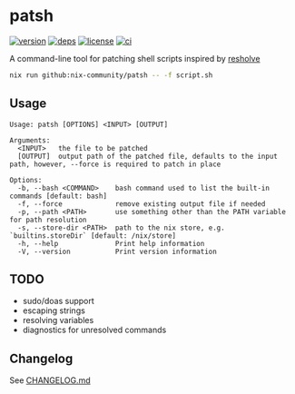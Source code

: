 # patsh

[![version](https://img.shields.io/crates/v/patsh?logo=rust&style=flat-square)](https://crates.io/crates/patsh)
[![deps](https://deps.rs/repo/github/nix-community/patsh/status.svg?style=flat-square&compact=true)](https://deps.rs/repo/github/nix-community/patsh)
[![license](https://img.shields.io/badge/license-MPL--2.0-blue?style=flat-square)](https://www.mozilla.org/en-US/MPL/2.0)
[![ci](https://img.shields.io/github/workflow/status/nix-community/patsh/ci?label=ci&logo=github-actions&style=flat-square)](https://github.com/nix-community/patsh/actions?query=workflow:ci)

A command-line tool for patching shell scripts inspired by [resholve](https://github.com/abathur/resholve)

```sh
nix run github:nix-community/patsh -- -f script.sh
```

## Usage

```
Usage: patsh [OPTIONS] <INPUT> [OUTPUT]

Arguments:
  <INPUT>   the file to be patched
  [OUTPUT]  output path of the patched file, defaults to the input path, however, --force is required to patch in place

Options:
  -b, --bash <COMMAND>    bash command used to list the built-in commands [default: bash]
  -f, --force             remove existing output file if needed
  -p, --path <PATH>       use something other than the PATH variable for path resolution
  -s, --store-dir <PATH>  path to the nix store, e.g. `builtins.storeDir` [default: /nix/store]
  -h, --help              Print help information
  -V, --version           Print version information
```

## TODO

- sudo/doas support
- escaping strings
- resolving variables
- diagnostics for unresolved commands

## Changelog

See [CHANGELOG.md](CHANGELOG.md)
